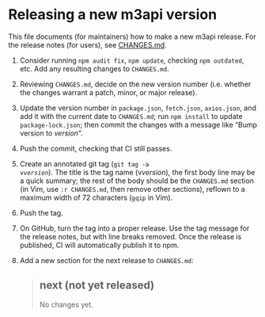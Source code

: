 # Releasing a new m3api version

This file documents (for maintainers) how to make a new m3api release.
For the release notes (for users), see [CHANGES.md](./CHANGES.md).

1. Consider running `npm audit fix`, `npm update`,
   checking `npm outdated`, etc.
   Add any resulting changes to `CHANGES.md`.

2. Reviewing `CHANGES.md`, decide on the new version number
   (i.e. whether the changes warrant a patch, minor, or major release).

3. Update the version number in `package.json`, `fetch.json`, `axios.json`,
   and add it with the current date to `CHANGES.md`;
   run `npm install` to update `package-lock.json`;
   then commit the changes with a message like “Bump version to *version*”.

4. Push the commit, checking that CI still passes.

5. Create an annotated git tag (<code>git tag -a v*version*</code>).
   The title is the tag name (v*version*),
   the first body line may be a quick summary;
   the rest of the body should be the `CHANGES.md` section
   (in Vim, use `:r CHANGES.md`, then remove other sections),
   reflown to a maximum width of 72 characters (`gqip` in Vim).

6. Push the tag.

7. On GitHub, turn the tag into a proper release.
   Use the tag message for the release notes,
   but with line breaks removed.
   Once the release is published, CI will automatically publish it to npm.

8. Add a new section for the next release to `CHANGES.md`:

   > ## next (not yet released)
   >
   > No changes yet.
